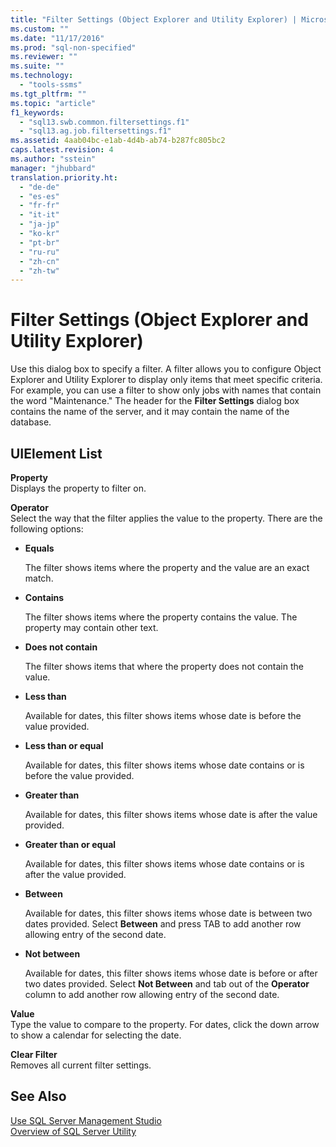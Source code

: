 ```yaml
---
title: "Filter Settings (Object Explorer and Utility Explorer) | Microsoft Docs"
ms.custom: ""
ms.date: "11/17/2016"
ms.prod: "sql-non-specified"
ms.reviewer: ""
ms.suite: ""
ms.technology: 
  - "tools-ssms"
ms.tgt_pltfrm: ""
ms.topic: "article"
f1_keywords: 
  - "sql13.swb.common.filtersettings.f1"
  - "sql13.ag.job.filtersettings.f1"
ms.assetid: 4aab04bc-e1ab-4d4b-ab74-b287fc805bc2
caps.latest.revision: 4
ms.author: "sstein"
manager: "jhubbard"
translation.priority.ht: 
  - "de-de"
  - "es-es"
  - "fr-fr"
  - "it-it"
  - "ja-jp"
  - "ko-kr"
  - "pt-br"
  - "ru-ru"
  - "zh-cn"
  - "zh-tw"
---
```

# Filter Settings (Object Explorer and Utility Explorer)
Use this dialog box to specify a filter. A filter allows you to configure Object Explorer and Utility Explorer to display only items that meet specific criteria. For example, you can use a filter to show only jobs with names that contain the word "Maintenance." The header for the **Filter Settings** dialog box contains the name of the server, and it may contain the name of the database.  
  
## UIElement List  
**Property**  
Displays the property to filter on.  
  
**Operator**  
Select the way that the filter applies the value to the property. There are the following options:  
  
-   **Equals**  
  
    The filter shows items where the property and the value are an exact match.  
  
-   **Contains**  
  
    The filter shows items where the property contains the value. The property may contain other text.  
  
-   **Does not contain**  
  
    The filter shows items that where the property does not contain the value.  
  
-   **Less than**  
  
    Available for dates, this filter shows items whose date is before the value provided.  
  
-   **Less than or equal**  
  
    Available for dates, this filter shows items whose date contains or is before the value provided.  
  
-   **Greater than**  
  
    Available for dates, this filter shows items whose date is after the value provided.  
  
-   **Greater than or equal**  
  
    Available for dates, this filter shows items whose date contains or is after the value provided.  
  
-   **Between**  
  
    Available for dates, this filter shows items whose date is between two dates provided. Select **Between** and press TAB to add another row allowing entry of the second date.  
  
-   **Not between**  
  
    Available for dates, this filter shows items whose date is before or after two dates provided. Select **Not Between** and tab out of the **Operator** column to add another row allowing entry of the second date.  
  
**Value**  
Type the value to compare to the property. For dates, click the down arrow to show a calendar for selecting the date.  
  
**Clear Filter**  
Removes all current filter settings.  
  
## See Also  
[Use SQL Server Management Studio](../ssms/use-sql-server-management-studio.md)  
[Overview of SQL Server Utility](http://msdn.microsoft.com/en-us/6e6cbd25-6b1c-4e21-9ade-4584e243fd8f)  
  
